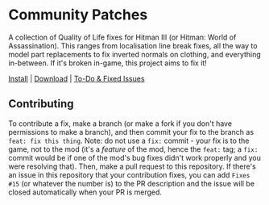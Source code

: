 # Community Patches

A collection of Quality of Life fixes for Hitman III (or Hitman: World of Assassination). This ranges from localisation line break fixes, all the way to model part replacements to fix inverted normals on clothing, and everything in-between. If it's broken in-game, this project aims to fix it!

[Install](https://hitman-resources.netlify.app/smf-install-link/https://github.com/glacier-modding/H3-Community-Patches/releases/latest/download/mod.framework.zip) | [Download](https://github.com/glacier-modding/H3-Community-Patches/releases/latest/download/mod.framework.zip) | [To-Do & Fixed Issues](https://github.com/orgs/glacier-modding/projects/2)

## Contributing

To contribute a fix, make a branch (or make a fork if you don't have permissions to make a branch), and then commit your fix to the branch as `feat: fix this thing`. Note: do not use a `fix:` commit - your fix is to the game, not to the mod (it's a _feature_ of the mod, hence the `feat:` tag; a `fix:` commit would be if one of the mod's bug fixes didn't work properly and you were resolving that). Then, make a pull request to this repository. If there's an issue in this repository that your contribution fixes, you can add `Fixes #15` (or whatever the number is) to the PR description and the issue will be closed automatically when your PR is merged.
